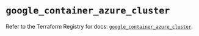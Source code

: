 # `google_container_azure_cluster`

Refer to the Terraform Registry for docs: [`google_container_azure_cluster`](https://registry.terraform.io/providers/hashicorp/google/6.10.0/docs/resources/container_azure_cluster).
